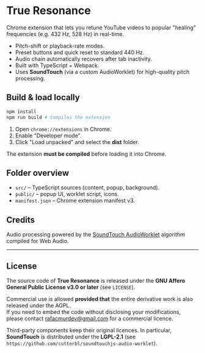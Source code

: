 # True Resonance

Chrome extension that lets you retune YouTube videos to popular "healing" frequencies (e.g. 432 Hz, 528 Hz) in real-time.

- Pitch-shift or playback-rate modes.
- Preset buttons and quick reset to standard 440 Hz.
- Audio chain automatically recovers after tab inactivity.
- Built with TypeScript + Webpack.
- Uses **SoundTouch** (via a custom AudioWorklet) for high-quality pitch processing.

## Build & load locally

```bash
npm install
npm run build # Compiles the extension
```

1. Open `chrome://extensions` in Chrome.
2. Enable "Developer mode".
3. Click "Load unpacked" and select the **dist** folder.

The extension **must be compiled** before loading it into Chrome.

## Folder overview

- `src/` – TypeScript sources (content, popup, background).
- `public/` – popup UI, worklet script, icons.
- `manifest.json` – Chrome extension manifest v3.

## Credits

Audio processing powered by the [SoundTouch AudioWorklet](https://github.com/cutterbl/soundtouchjs-audio-worklet) algorithm compiled for Web Audio.

---

## License

The source code of **True Resonance** is released under the **GNU Affero General Public License v3.0 or later** (see `LICENSE`).

Commercial use is allowed **provided that** the entire derivative work is also released under the AGPL.  
If you need to embed the code without disclosing your modifications, please contact <rafacmurdev@gmail.com> for a commercial licence.

Third-party components keep their original licences. In particular, **SoundTouch** is distributed under the **LGPL-2.1** (see `https://github.com/cutterbl/soundtouchjs-audio-worklet`).

